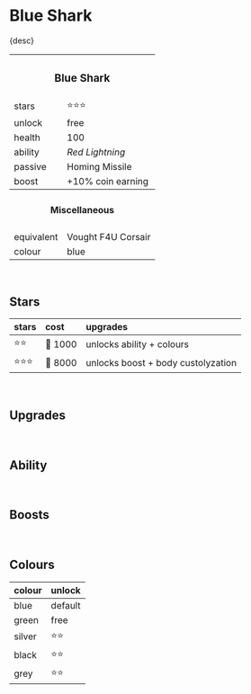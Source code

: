 # Blue Shark

{desc}


<table>
  <tr>
    <th colspan="2"> <h3> Blue Shark </h3> </th>
  </tr>
  <tr>
    <td> stars </td>
    <td> ⭐⭐⭐ </td>
  </tr>
  <tr>
    <td> unlock </td>
    <td> free </td>
  </tr>
  <tr>
    <td> health </td>
    <td> 100 </td>
  </tr>
  <tr>
    <td> ability </td>
    <td> <em> Red Lightning </em> </td>
  </tr>
  <tr>
    <td> passive </td>
    <td> Homing Missile </td>
  </tr>
  <tr>
    <td> boost </td>
    <td> +10% coin earning </td>
  </tr>
  <tr>
    <th colspan="2"> <h4> Miscellaneous </h4> </th>
  </tr>
  <tr>
    <td> equivalent </td>
    <td> Vought F4U Corsair </td>
  </tr>
  <tr>
    <td> colour </td>
    <td> blue </td>
  </tr>
</table>

<br>

## Stars

| stars | cost | upgrades |
| :---- | :--- | :------- |
| ⭐️⭐️ | 🔸 1000 | unlocks ability + colours |
| ⭐️⭐️⭐️ | 🔸 8000 | unlocks boost + body custolyzation |

<br>

## Upgrades

<br>

## Ability

<br>

## Boosts

<br>

## Colours

| colour | unlock |
| :----- | :----- |
| blue | default |
| green | free |
| silver | ⭐️⭐️ |
| black | ⭐️⭐️ |
| grey | ⭐️⭐️ |
